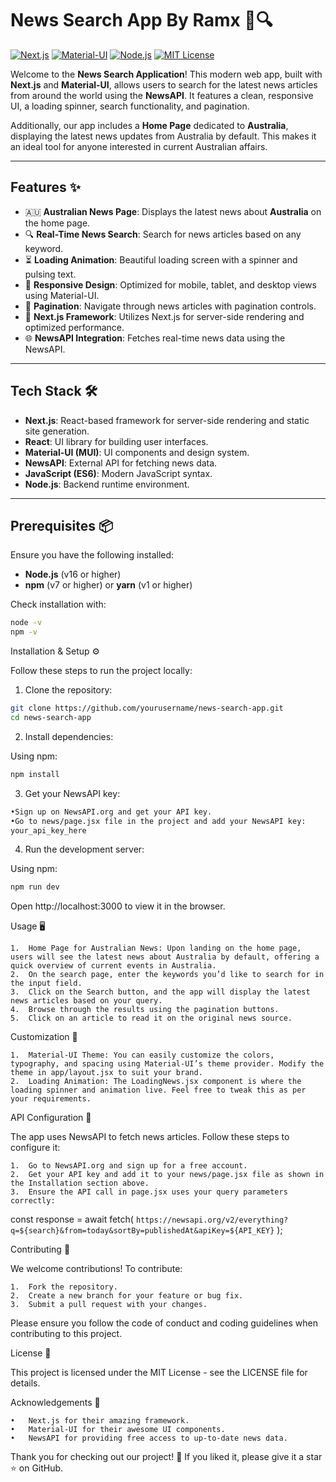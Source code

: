 # News Search App By Ramx 📰🔍

[![Next.js](https://img.shields.io/badge/Next.js-v13+-blue)](https://nextjs.org/)
[![Material-UI](https://img.shields.io/badge/Material--UI-v5-blue)](https://mui.com/)
[![Node.js](https://img.shields.io/badge/Node.js-v16+-green)](https://nodejs.org/)
[![MIT License](https://img.shields.io/badge/License-MIT-yellow)](https://opensource.org/licenses/MIT)

Welcome to the **News Search Application**! This modern web app, built with **Next.js** and **Material-UI**, allows users to search for the latest news articles from around the world using the **NewsAPI**. It features a clean, responsive UI, a loading spinner, search functionality, and pagination.

Additionally, our app includes a **Home Page** dedicated to **Australia**, displaying the latest news updates from Australia by default. This makes it an ideal tool for anyone interested in current Australian affairs.

---

## Features ✨

- 🇦🇺 **Australian News Page**: Displays the latest news about **Australia** on the home page.
- 🔍 **Real-Time News Search**: Search for news articles based on any keyword.
- ⏳ **Loading Animation**: Beautiful loading screen with a spinner and pulsing text.
- 📱 **Responsive Design**: Optimized for mobile, tablet, and desktop views using Material-UI.
- 📄 **Pagination**: Navigate through news articles with pagination controls.
- 🚀 **Next.js Framework**: Utilizes Next.js for server-side rendering and optimized performance.
- 🌐 **NewsAPI Integration**: Fetches real-time news data using the NewsAPI.

---

## Tech Stack 🛠️

- **Next.js**: React-based framework for server-side rendering and static site generation.
- **React**: UI library for building user interfaces.
- **Material-UI (MUI)**: UI components and design system.
- **NewsAPI**: External API for fetching news data.
- **JavaScript (ES6)**: Modern JavaScript syntax.
- **Node.js**: Backend runtime environment.

---

## Prerequisites 📦

Ensure you have the following installed:

- **Node.js** (v16 or higher)
- **npm** (v7 or higher) or **yarn** (v1 or higher)

Check installation with:

```bash
node -v
npm -v
```

Installation & Setup ⚙️

Follow these steps to run the project locally:

1. Clone the repository:

```bash
git clone https://github.com/yourusername/news-search-app.git
cd news-search-app
```

2. Install dependencies:

Using npm:

```bash
npm install
```

3. Get your NewsAPI key:
```bash
•Sign up on NewsAPI.org and get your API key.
•Go to news/page.jsx file in the project and add your NewsAPI key:
your_api_key_here
```

4. Run the development server:

Using npm:
```bash
npm run dev
```

Open http://localhost:3000 to view it in the browser.

Usage 🖥️

	1.	Home Page for Australian News: Upon landing on the home page, users will see the latest news about Australia by default, offering a quick overview of current events in Australia.
	2.	On the search page, enter the keywords you’d like to search for in the input field.
	3.	Click on the Search button, and the app will display the latest news articles based on your query.
	4.	Browse through the results using the pagination buttons.
	5.	Click on an article to read it on the original news source.

Customization 🎨

	1.	Material-UI Theme: You can easily customize the colors, typography, and spacing using Material-UI’s theme provider. Modify the theme in app/layout.jsx to suit your brand.
	2.	Loading Animation: The LoadingNews.jsx component is where the loading spinner and animation live. Feel free to tweak this as per your requirements.

API Configuration 🔑

The app uses NewsAPI to fetch news articles. Follow these steps to configure it:

	1.	Go to NewsAPI.org and sign up for a free account.
	2.	Get your API key and add it to your news/page.jsx file as shown in the Installation section above.
	3.	Ensure the API call in page.jsx uses your query parameters correctly:
const response = await fetch(
  `https://newsapi.org/v2/everything?q=${search}&from=today&sortBy=publishedAt&apiKey=${API_KEY}`
);

Contributing 🤝

We welcome contributions! To contribute:

	1.	Fork the repository.
	2.	Create a new branch for your feature or bug fix.
	3.	Submit a pull request with your changes.

Please ensure you follow the code of conduct and coding guidelines when contributing to this project.

License 📜

This project is licensed under the MIT License - see the LICENSE file for details.

Acknowledgements 🙌

	•	Next.js for their amazing framework.
	•	Material-UI for their awesome UI components.
	•	NewsAPI for providing free access to up-to-date news data.

Thank you for checking out our project! 🌟 If you liked it, please give it a star ⭐ on GitHub.

